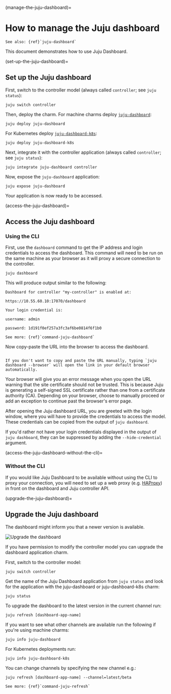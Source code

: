 (manage-the-juju-dashboard)=
# How to manage the Juju dashboard

```{ibnote}
See also: {ref}`juju-dashboard`
```

This document demonstrates how to use Juju Dashboard.

(set-up-the-juju-dashboard)=
## Set up the Juju dashboard

First, switch to the controller model (always called `controller`; see `juju status`):

```text
juju switch controller
```

Then, deploy the charm. For machine charms deploy [`juju-dashboard`](https://charmhub.io/juju-dashboard):

```text
juju deploy juju-dashboard
```

For Kubernetes deploy [`juju-dashboard-k8s`](https://charmhub.io/juju-dashboard-k8s):

```text
juju deploy juju-dashboard-k8s
```

Next, integrate it with the controller application (always called `controller`; see `juju status`):

```text
juju integrate juju-dashboard controller
```

Now, expose the `juju-dashboard` application:

```text
juju expose juju-dashboard
```

Your application is now ready to be accessed.

(access-the-juju-dashboard)=
## Access the Juju dashboard

### Using the CLI

First, use the `dashboard` command to get the IP address and login credentials to access the dashboard. This command will need to be run on the same machine as your browser as it will proxy a secure connection to the controller.

```text
juju dashboard
```

This will produce output similar to the following:

```text
Dashboard for controller "my-controller" is enabled at:

https://10.55.60.10:17070/dashboard

Your login credential is:

username: admin

password: 1d191f0ef257a3fc3af6be0814f6f1b0
```

```{ibnote}
See more: {ref}`command-juju-dashboard`
```

Now copy-paste the URL into the browser to access the dashboard.

```{tip}

If you don't want to copy and paste the URL manually, typing `juju dashboard --browser` will open the link in your default browser automatically.

```

Your browser will give you an error message when you open the URL warning that the site certificate should not be trusted. This is because Juju is generating a self-signed SSL certificate rather than one from a certificate authority (CA). Depending on your browser, choose to manually proceed or add an exception to continue past the browser's error page.

After opening the Juju dashboard URL, you are greeted with the login window, where you will have to provide the credentials to access the model. These credentials can be copied from the output of `juju dashboard`.

If you'd rather not have your login credentials displayed in the output of `juju dashboard`, they can be suppressed by adding the `--hide-credential` argument.

(access-the-juju-dashboard-without-the-cli)=
### Without the CLI

If you would like Juju Dashboard to be available without using the CLI to proxy your connection, you will need to set up a web proxy (e.g. [HAProxy](https://charmhub.io/haproxy)) in front on the dashboard and Juju controller API.

(upgrade-the-juju-dashboard)=
## Upgrade the Juju dashboard

The dashboard might inform you that a newer version is available.

![Upgrade the dashboard](manage-the-juju-dashboard-upgrade.png)

If you have permission to modify the controller model you can upgrade the dashboard application charm.

First, switch to the controller model:

```text
juju switch controller
```

Get the name of the Juju Dashboard application from `juju status` and look for the application with the juju-dashboard or juju-dashboard-k8s charm:

```text
juju status
```

To upgrade the dashboard to the latest version in the current channel run:

```text
juju refresh [dashboard-app-name]
```

If you want to see what other channels are available run the following if you're using machine charms:

```text
juju info juju-dashboard
```

For Kubernetes deployments run:

```text
juju info juju-dashboard-k8s
```

You can change channels by specifying the new channel e.g.:

```text
juju refresh [dashboard-app-name] --channel=latest/beta
```

```{ibnote}
See more: {ref}`command-juju-refresh`
```
